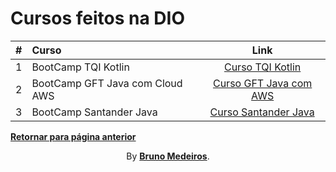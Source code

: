 # Cursos feitos na DIO

|  #  | Curso                           |                        Link                        |
| :-: | :------------------------------ | :------------------------------------------------: |
|  1  | BootCamp TQI Kotlin             |     [Curso TQI Kotlin](./TQI_Kotlin/README.md)     |
|  2  | BootCamp GFT Java com Cloud AWS | [Curso GFT Java com AWS](./GFT_Java_Aws/README.md) |
|  3  | BootCamp Santander Java | [Curso Santander Java](./Santander_Java/README.md) |

**[Retornar para página anterior](../README.md)**

<p align="center">By <strong><a href="https://github.com/BrunoMedeiros14">Bruno Medeiros</a></strong>.</p>
